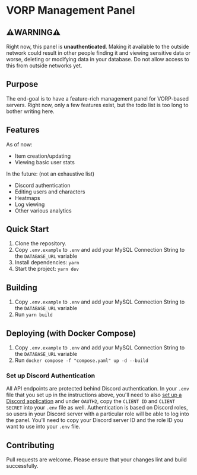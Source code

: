# VORP Management Panel

## ⚠️WARNING⚠️
Right now, this panel is **unauthenticated**. Making it available to the outside network could result in other people finding it and viewing sensitive data or worse, deleting or modifying data in your database. Do not allow access to this from outside networks yet.

## Purpose
The end-goal is to have a feature-rich management panel for VORP-based servers. Right now, only a few features exist, but the todo list is too long to bother writing here.

## Features
As of now:
- Item creation/updating
- Viewing basic user stats

In the future: (not an exhaustive list)
- Discord authentication
- Editing users and characters
- Heatmaps
- Log viewing
- Other various analytics

## Quick Start
1. Clone the repository.
2. Copy `.env.example` to `.env` and add your MySQL Connection String to the `DATABASE_URL` variable
3. Install dependencies: `yarn`
4. Start the project: `yarn dev`

## Building
1. Copy `.env.example` to `.env` and add your MySQL Connection String to the `DATABASE_URL` variable
2. Run `yarn build`

## Deploying (with Docker Compose)
1. Copy `.env.example` to `.env` and add your MySQL Connection String to the `DATABASE_URL` variable
2. Run `docker compose -f "compose.yaml" up -d --build`

### Set up Discord Authentication
All API endpoints are protected behind Discord authentication. In your `.env` file that you set up in the instructions above, you'll need to also [set up a Discord application](https://discord.com/developers/applications) and under `OAUTH2`, copy the `CLIENT ID` and `CLIENT SECRET` into your `.env` file as well. Authentication is based on Discord roles, so users in your Discord server with a particular role will be able to log into the panel. You'll need to copy your Discord server ID and the role ID you want to use into your `.env` file.

## Contributing
Pull requests are welcome. Please ensure that your changes lint and build successfully.